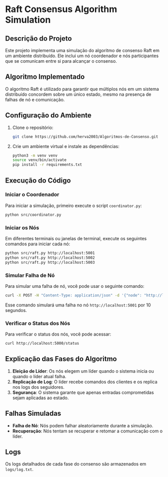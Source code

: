 # Raft Consensus Algorithm Simulation

## Descrição do Projeto
Este projeto implementa uma simulação do algoritmo de consenso Raft em um ambiente distribuído. Ele inclui um nó coordenador e nós participantes que se comunicam entre si para alcançar o consenso.

## Algoritmo Implementado
O algoritmo Raft é utilizado para garantir que múltiplos nós em um sistema distribuído concordem sobre um único estado, mesmo na presença de falhas de nó e comunicação.

## Configuração do Ambiente
1. Clone o repositório:
   ```bash
   git clone https://github.com/herva2003/Algoritmos-de-Consenso.git
   ```

2. Crie um ambiente virtual e instale as dependências:
   ```bash
   python3 -m venv venv
   source venv/bin/activate
   pip install -r requirements.txt
   ```

## Execução do Código
### Iniciar o Coordenador
Para iniciar a simulação, primeiro execute o script `coordinator.py`:
```bash
python src/coordinator.py
```

### Iniciar os Nós
Em diferentes terminais ou janelas de terminal, execute os seguintes comandos para iniciar cada nó:
```bash
python src/raft.py http://localhost:5001
python src/raft.py http://localhost:5002
python src/raft.py http://localhost:5003
```

### Simular Falha de Nó
Para simular uma falha de nó, você pode usar o seguinte comando:
```bash
curl -X POST -H "Content-Type: application/json" -d '{"node": "http://localhost:5001", "duration": 10}' http://localhost:5000/simulate_failure
```
Esse comando simulará uma falha no nó `http://localhost:5001` por 10 segundos.

### Verificar o Status dos Nós
Para verificar o status dos nós, você pode acessar:
```bash
curl http://localhost:5000/status
```

## Explicação das Fases do Algoritmo
1. **Eleição de Líder**: Os nós elegem um líder quando o sistema inicia ou quando o líder atual falha.
2. **Replicação de Log**: O líder recebe comandos dos clientes e os replica nos logs dos seguidores.
3. **Segurança**: O sistema garante que apenas entradas comprometidas sejam aplicadas ao estado.

## Falhas Simuladas
- **Falha de Nó**: Nós podem falhar aleatoriamente durante a simulação.
- **Recuperação**: Nós tentam se recuperar e retomar a comunicação com o líder.

## Logs
Os logs detalhados de cada fase do consenso são armazenados em `logs/log.txt`.
